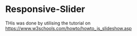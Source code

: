 ﻿# Responsive-Slider
THis was done by utilising the tutorial on https://www.w3schools.com/howto/howto_js_slideshow.asp
